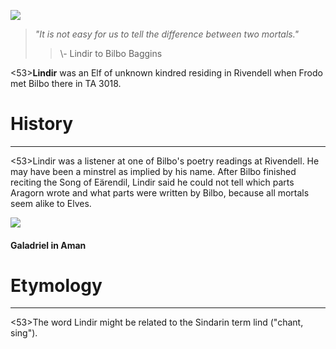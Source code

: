 ![](characters/galadriel/7.jpg)

> *"It is not easy for us to tell the difference between two mortals."*
>> \\- Lindir to Bilbo Baggins

<53>**Lindir** was an Elf of unknown kindred residing in Rivendell when Frodo met Bilbo there in TA 3018.

# History
---

<53>Lindir was a listener at one of Bilbo's poetry readings at Rivendell. He may have been a minstrel as implied by his name. After Bilbo finished reciting the Song of Eärendil, Lindir said he could not tell which parts Aragorn wrote and what parts were written by Bilbo, because all mortals seem alike to Elves.

![](characters/galadriel/2.jpg)

#### Galadriel in Aman

# Etymology

---

<53>The word Lindir might be related to the Sindarin term lind ("chant, sing").
